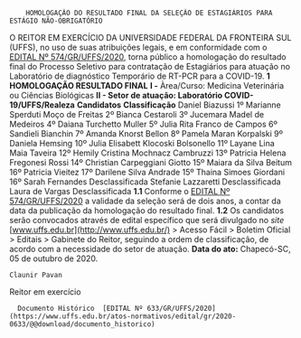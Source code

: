         HOMOLOGAÇÃO DO RESULTADO FINAL DA SELEÇÃO DE ESTAGIÁRIOS PARA ESTÁGIO NÃO-OBRIGATÓRIO  

 O REITOR EM EXERCÍCIO DA UNIVERSIDADE FEDERAL DA FRONTEIRA SUL (UFFS), no uso de suas atribuições legais, e em conformidade com o [EDITAL Nº 574/GR/UFFS/2020](https://www.uffs.edu.br/atos-normativos/edital/gr/2020-0574), torna público a homologação do resultado final do Processo Seletivo para contratação de Estagiários para atuação no Laboratório de diagnóstico Temporário de RT-PCR para a COVID-19.  **1 HOMOLOGAÇÃO RESULTADO FINAL** **I -**  Àrea/Curso: Medicina Veterinária ou Ciências Biológicas **II - Setor de atuação: Laboratório COVID-19/UFFS/Realeza**     **Candidatos**   **Classificação**     Daniel Biazussi   1º     Marianne Sperduti Moço de Freitas   2º     Bianca Cestaroli   3º     Jucemara Madel de Medeiros   4º     Daiana Turchetto Muller   5º     Julia Rita Franco de Campos   6º     Sandieli Bianchin   7º     Amanda Knorst Bellon   8º     Pamela Maran Korpalski   9º     Daniela Hemsing   10º     Julia Elisabett Klocoski Bolsonello   11º     Layane Lina Maia Taveira   12º     Hemily Cristina Mochnacz Cambruzzi   13º     Patricia Helena Fregonesi Rossi   14º     Christian Carpeggiani Giotto   15º     Maiara da Silva Beitum   16º     Patricia Vieitez   17º     Darilene Silva Andrade   15º     Thaina Simoes Giordani   16º     Sarah Fernandes   Desclassificada     Stefanie Lazzaretti   Desclassificada     Laura de Vargas   Desclassificada     **1.1**  Conforme o [EDITAL Nº 574/GR/UFFS/2020](https://www.uffs.edu.br/atos-normativos/edital/gr/2020-0574) a validade da seleção será de dois anos, a contar da data da publicação da homologação do resultado final. **1.2**  Os candidatos serão convocados através de edital específico que será divulgado no *site* [www.uffs.edu.br](http://www.uffs.edu.br/) > Acesso Fácil > Boletim Oficial > Editais > Gabinete do Reitor, seguindo a ordem de classificação, de acordo com a necessidade do setor de atuação.        **Data do ato:** Chapecó-SC, 05 de outubro de 2020.   
 

    Claunir Pavan   
 Reitor em exercício 

      Documento Histórico  [EDITAL Nº 633/GR/UFFS/2020](https://www.uffs.edu.br/atos-normativos/edital/gr/2020-0633/@@download/documento_historico)     
      